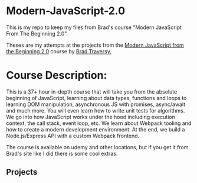 # Modern-JavaScript-2.0
This is my repo to keep my files from Brad's course "Modern JavaScript From The Beginning 2.0".

Theses are my attempts at the projects from the [Modern JavaScript from the Beginning 2.0]([https://www.udemy.com/course/modern-javascript-from-the-beginning/](https://www.traversymedia.com/modern-javascript-2-0)) course by [Brad Traversy.](https://www.linkedin.com/in/bradtraversy/)

# Course Description:
This is a 37+ hour in-depth course that will take you from the absolute beginning of JavaScript, learning about data types, functions and loops to learning DOM manipulation, asynchronous JS with promises, async/await and much more. You will even learn how to write unit tests for algorithms. We go into how JavaScript works under the hood including execution context, the call stack, event loop, etc. We learn about Webpack tooling and how to create a modern development environment. At the end, we build a Node.js/Express API with a custom Webpack frontend.

The course is available on udemy and other locations, but if you get it from Brad's site like I did there is some cool extras.

## Projects
